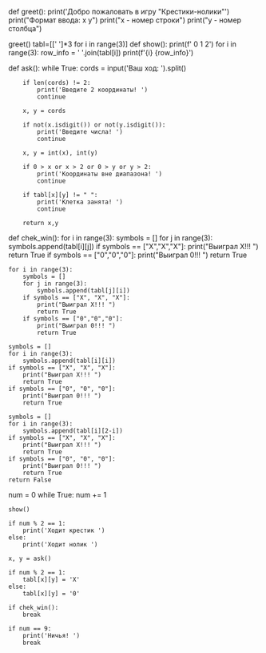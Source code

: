 def greet():
    print('Добро пожаловать в игру "Крестики-нолики"')
    print("Формат ввода: x y")
    print("x - номер строки")
    print("y - номер столбца")

greet()
tabl=[[' ']*3 for i in range(3)]
def show():
    print(f'  0 1 2')
    for i in range(3):
        row_info = ' '.join(tabl[i])
        print(f'{i} {row_info}')

def ask():
    while True:
        cords = input('Ваш ход: ').split()

        if len(cords) != 2:
            print('Введите 2 координаты! ')
            continue

        x, y = cords

        if not(x.isdigit()) or not(y.isdigit()):
            print('Введите числа! ')
            continue

        x, y = int(x), int(y)

        if 0 > x or x > 2 or 0 > y or y > 2:
            print('Координаты вне диапазона! ')
            continue

        if tabl[x][y] != " ":
            print('Клетка занята! ')
            continue

        return x,y

def chek_win():
    for i in range(3):
        symbols = []
        for j in range(3):
          symbols.append(tabl[i][j])
        if symbols == ["X","X","X"]:
            print("Выиграл Х!!! ")
            return True
        if symbols == ["0","0","0"]:
            print("Выиграл 0!!! ")
            return True

    for i in range(3):
        symbols = []
        for j in range(3):
            symbols.append(tabl[j][i])
        if symbols == ["X", "X", "X"]:
            print("Выиграл Х!!! ")
            return True
        if symbols == ["0","0","0"]:
            print("Выиграл 0!!! ")
            return True

    symbols = []
    for i in range(3):
        symbols.append(tabl[i][i])
    if symbols == ["X", "X", "X"]:
        print("Выиграл Х!!! ")
        return True
    if symbols == ["0", "0", "0"]:
        print("Выиграл 0!!! ")
        return True

    symbols = []
    for i in range(3):
        symbols.append(tabl[i][2-i])
    if symbols == ["X", "X", "X"]:
        print("Выиграл Х!!! ")
        return True
    if symbols == ["0", "0", "0"]:
        print("Выиграл 0!!! ")
        return True
    return False

num = 0
while True:
    num += 1

    show()

    if num % 2 == 1:
        print('Ходит крестик ')
    else:
        print('Ходит нолик ')

    x, y = ask()

    if num % 2 == 1:
        tabl[x][y] = 'X'
    else:
        tabl[x][y] = '0'

    if chek_win():
        break

    if num == 9:
        print('Ничья! ')
        break
